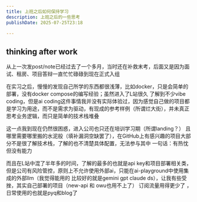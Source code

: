 ```yaml
---
title: 上班之后如何保持学习
description: 上班之后的一些思考
publishDate: 2025-07-25T23:18

---
```


## thinking after work

从上一次发post/note已经过去了一个多月，当时还在补救末考，后面又是因为面试、租房、项目答辩一直忙忙碌碌到现在正式入组

在实习之后，慢慢的发现自己所学的东西都很浅薄，比如docker，只是会简单的部署，没有docker compose的编写经验；虽然进入了L站很久  了解到不少vibe coding，但是ai coding这件事情我并没有实际体验过，因为感觉自己做的项目都是学习为用途，而不是需求为驱动，有现成的参考样例（所谓烂大街），并未真正思考业务逻辑，而只是简单的技术栈堆叠

这一点我到现在仍然很困惑，进入公司也只还在培训学习期（所谓landing？） 且哪里需要哪里搬的水泥般（填补漏洞空缺罢了），在GitHub上有感兴趣的项目大部分不是很了解技术栈，了解的也不清楚具体配置，无法参与其中  一句话：有热忱但没有能力

而且在L站中混了半年多的时间，了解的最多的也就是api key和项目部署相关类，但是公司有风险管控，原则上不允许使用外部ai，只能在ai-playground中使用集成的外部llm（我觉得能用的 比较好的就是gemini gpt claude ds），让我有些受挫，其实自己部署的项目（new-api 和 owu也用不上了） 订阅流量用得更少了 ，日常使用的也就是pyq和blog了